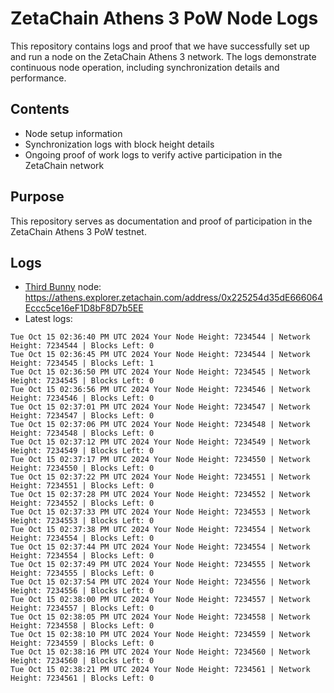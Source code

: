 # ZetaChain Athens 3 PoW Node Logs
This repository contains logs and proof that we have successfully set up and run a node on the ZetaChain Athens 3 network. The logs demonstrate continuous node operation, including synchronization details and performance.

## Contents
- Node setup information
- Synchronization logs with block height details
- Ongoing proof of work logs to verify active participation in the ZetaChain network

## Purpose
This repository serves as documentation and proof of participation in the ZetaChain Athens 3 PoW testnet.

## Logs

- [Third Bunny](https://thirdbunny.xyz/) node: https://athens.explorer.zetachain.com/address/0x225254d35dE666064Eccc5ce16eF1D8bF8D7b5EE
- Latest logs:
```
Tue Oct 15 02:36:40 PM UTC 2024 Your Node Height: 7234544 | Network Height: 7234544 | Blocks Left: 0
Tue Oct 15 02:36:45 PM UTC 2024 Your Node Height: 7234544 | Network Height: 7234545 | Blocks Left: 1
Tue Oct 15 02:36:50 PM UTC 2024 Your Node Height: 7234545 | Network Height: 7234545 | Blocks Left: 0
Tue Oct 15 02:36:56 PM UTC 2024 Your Node Height: 7234546 | Network Height: 7234546 | Blocks Left: 0
Tue Oct 15 02:37:01 PM UTC 2024 Your Node Height: 7234547 | Network Height: 7234547 | Blocks Left: 0
Tue Oct 15 02:37:06 PM UTC 2024 Your Node Height: 7234548 | Network Height: 7234548 | Blocks Left: 0
Tue Oct 15 02:37:12 PM UTC 2024 Your Node Height: 7234549 | Network Height: 7234549 | Blocks Left: 0
Tue Oct 15 02:37:17 PM UTC 2024 Your Node Height: 7234550 | Network Height: 7234550 | Blocks Left: 0
Tue Oct 15 02:37:22 PM UTC 2024 Your Node Height: 7234551 | Network Height: 7234551 | Blocks Left: 0
Tue Oct 15 02:37:28 PM UTC 2024 Your Node Height: 7234552 | Network Height: 7234552 | Blocks Left: 0
Tue Oct 15 02:37:33 PM UTC 2024 Your Node Height: 7234553 | Network Height: 7234553 | Blocks Left: 0
Tue Oct 15 02:37:38 PM UTC 2024 Your Node Height: 7234554 | Network Height: 7234554 | Blocks Left: 0
Tue Oct 15 02:37:44 PM UTC 2024 Your Node Height: 7234554 | Network Height: 7234554 | Blocks Left: 0
Tue Oct 15 02:37:49 PM UTC 2024 Your Node Height: 7234555 | Network Height: 7234555 | Blocks Left: 0
Tue Oct 15 02:37:54 PM UTC 2024 Your Node Height: 7234556 | Network Height: 7234556 | Blocks Left: 0
Tue Oct 15 02:38:00 PM UTC 2024 Your Node Height: 7234557 | Network Height: 7234557 | Blocks Left: 0
Tue Oct 15 02:38:05 PM UTC 2024 Your Node Height: 7234558 | Network Height: 7234558 | Blocks Left: 0
Tue Oct 15 02:38:10 PM UTC 2024 Your Node Height: 7234559 | Network Height: 7234559 | Blocks Left: 0
Tue Oct 15 02:38:16 PM UTC 2024 Your Node Height: 7234560 | Network Height: 7234560 | Blocks Left: 0
Tue Oct 15 02:38:21 PM UTC 2024 Your Node Height: 7234561 | Network Height: 7234561 | Blocks Left: 0
```
